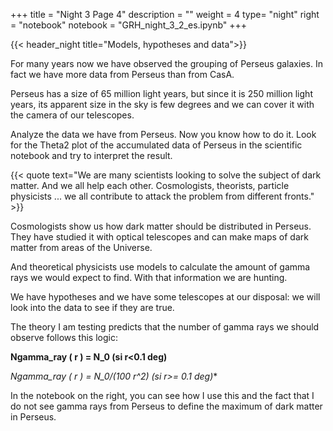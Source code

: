 +++
title = "Night 3 Page 4"
description = ""
weight = 4
type= "night"
right = "notebook"
notebook = "GRH_night_3_2_es.ipynb"
+++

{{< header_night title="Models, hypotheses and data">}}

For many years now we have observed the grouping of Perseus galaxies. In fact we have more data from Perseus than from CasA.

Perseus has a size of 65 million light years, but since it is 250 million light years, its apparent size in the sky is few degrees and we can cover it with the camera of our telescopes.

Analyze the data we have from Perseus. Now you know how to do it. Look for the Theta2 plot of the accumulated data of Perseus in the scientific notebook and try to interpret the result.

{{< quote
    text="We are many scientists looking to solve the subject of dark matter. And we all help each other. Cosmologists, theorists, particle physicists ... we all contribute to attack the problem from different fronts." >}}

Cosmologists show us how dark matter should be distributed in Perseus. They have studied it with optical telescopes and can make maps of dark matter from areas of the Universe.

And theoretical physicists use models to calculate the amount of gamma rays we would expect to find. With that information we are hunting.

We have hypotheses and we have some telescopes at our disposal: we will look into the data to see if they are true.

The theory I am testing predicts that the number of gamma rays we should observe follows this logic:

**Ngamma_ray ( r ) = N_0 (si r<0.1 deg)**

**Ngamma_ray ( r ) = N_0/(100* r^2) (si r>= 0.1 deg)**

In the notebook on the right, you can see how I use this and the fact that I do not see gamma rays from Perseus to define the maximum of dark matter in Perseus.

